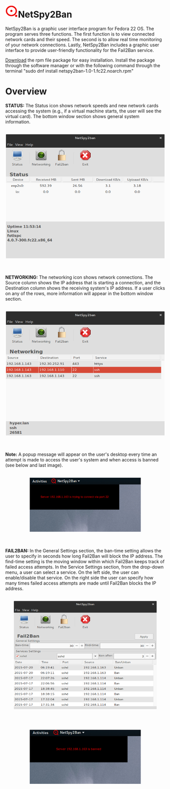 <h1 class='liketext'><img src="https://github.com/ftsiadimos/netspy2ban/blob/master/icons/netspy2ban.png" width="40" height="40"  margin-left: 4px alt="Logo" />NetSpy2Ban</h1>
 
NetSpy2Ban is a graphic user interface program for Fedora 22 OS. The program serves three functions. The first function is to view connected network cards and their speed. The second is to allow real time monitoring of your network connections. Lastly, NetSpy2Ban includes a graphic user interface to provide user-friendly functionality for the Fail2Ban service.

<a href="https://github.com/ftsiadimos/netspy2ban/blob/master/rpms/netspy2ban-1.0-1.fc22.noarch.rpm?raw=true" target="_blank">Download</a> the rpm file package for easy installation. Install the package through the software manager or with the following command through the terminal "sudo dnf install netspy2ban-1.0-1.fc22.noarch.rpm"

<h1 class='liketext'>Overview</h1>

<b>STATUS:</b> The Status icon shows network speeds and new network cards accessing the system (e.g., if a virtual machine starts, the user will see the virtual card). The bottom window section shows general system information.
<br><br><p align="center">
<img src="https://github.com/ftsiadimos/netspy2ban/blob/master/icons/ima1.png" width="500" height="390" alt="image1"/></p><br>
<br>
<b>NETWORKING:</b> The networking icon shows network connections. The Source column shows the IP address that is starting a connection, and the Destination column shows the receiving system's IP address. If a user clicks on any of the rows, more information will appear in the bottom window section.
<br><br>
<p align="center">
<img src="https://github.com/ftsiadimos/netspy2ban/blob/master/icons/ima2.png" width="500" height="390" alt="image2"/></p><br>
<br>
<b>Note:</b> A popup message will appear on the user's desktop every time an attempt is made to access the user's system and when access is banned (see below and last image).
<br><br>
<p align="center">
<img src="https://github.com/ftsiadimos/netspy2ban/blob/master/icons/task1ima.png" width="350" height="170" alt="notify-image1"/></p><br>
<br>
<b>FAIL2BAN:</b> In the General Settings section, the ban-time setting allows the user to specify in seconds how long Fail2Ban will block the IP address. The find-time setting is the moving window within which Fail2Ban keeps track of failed access attempts. In the Service Settings section, from the drop-down menu, a user can select a service. On the left side, the user can enable/disable that service. On the right side the user can specify how many times failed access attempts are made until Fail2Ban blocks the IP address.
<br><br>
<p align="center">
<img src="https://github.com/ftsiadimos/netspy2ban/blob/master/icons/ima3.png" width="450" height="340" alt="imag3"/></p><br>
<br>
<p align="center">
<img src="https://github.com/ftsiadimos/netspy2ban/blob/master/icons/task2ima.png" width="350" height="170" alt="notify-image2"/></p>
